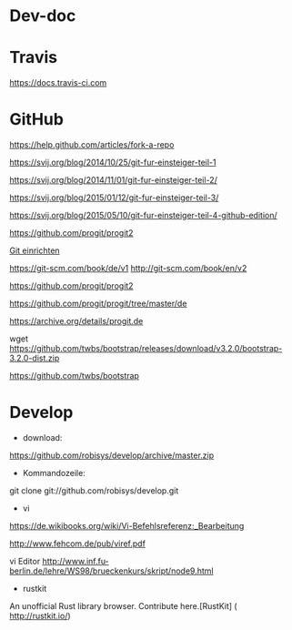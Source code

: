 # Dev-doc

# Travis
https://docs.travis-ci.com

# GitHub

https://help.github.com/articles/fork-a-repo

https://svij.org/blog/2014/10/25/git-fur-einsteiger-teil-1

https://svij.org/blog/2014/11/01/git-fur-einsteiger-teil-2/

https://svij.org/blog/2015/01/12/git-fur-einsteiger-teil-3/

https://svij.org/blog/2015/05/10/git-fur-einsteiger-teil-4-github-edition/  

https://github.com/progit/progit2

[Git einrichten ](https://git-scm.com/book/de/v1/Git-individuell-einrichten-Git-Konfiguration)

https://git-scm.com/book/de/v1   http://git-scm.com/book/en/v2  

https://github.com/progit/progit2

https://github.com/progit/progit/tree/master/de

https://archive.org/details/progit.de 

wget
https://github.com/twbs/bootstrap/releases/download/v3.2.0/bootstrap-3.2.0-dist.zip

https://github.com/twbs/bootstrap

# Develop

* download: 

https://github.com/robisys/develop/archive/master.zip

* Kommandozeile:

 git clone git://github.com/robisys/develop.git

* vi
 
 https://de.wikibooks.org/wiki/Vi-Befehlsreferenz:_Bearbeitung
 
  http://www.fehcom.de/pub/viref.pdf 
 
  vi Editor http://www.inf.fu-berlin.de/lehre/WS98/brueckenkurs/skript/node9.html

* rustkit

 An unofficial Rust library browser. Contribute here.[RustKit] ( http://rustkit.io/)  
 
